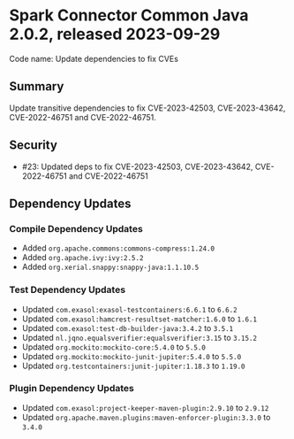 # Spark Connector Common Java 2.0.2, released 2023-09-29

Code name: Update dependencies to fix CVEs

## Summary

Update transitive dependencies to fix CVE-2023-42503, CVE-2023-43642, CVE-2022-46751 and CVE-2022-46751.

## Security

* #23: Updated deps to fix CVE-2023-42503, CVE-2023-43642, CVE-2022-46751 and CVE-2022-46751

## Dependency Updates

### Compile Dependency Updates

* Added `org.apache.commons:commons-compress:1.24.0`
* Added `org.apache.ivy:ivy:2.5.2`
* Added `org.xerial.snappy:snappy-java:1.1.10.5`

### Test Dependency Updates

* Updated `com.exasol:exasol-testcontainers:6.6.1` to `6.6.2`
* Updated `com.exasol:hamcrest-resultset-matcher:1.6.0` to `1.6.1`
* Updated `com.exasol:test-db-builder-java:3.4.2` to `3.5.1`
* Updated `nl.jqno.equalsverifier:equalsverifier:3.15` to `3.15.2`
* Updated `org.mockito:mockito-core:5.4.0` to `5.5.0`
* Updated `org.mockito:mockito-junit-jupiter:5.4.0` to `5.5.0`
* Updated `org.testcontainers:junit-jupiter:1.18.3` to `1.19.0`

### Plugin Dependency Updates

* Updated `com.exasol:project-keeper-maven-plugin:2.9.10` to `2.9.12`
* Updated `org.apache.maven.plugins:maven-enforcer-plugin:3.3.0` to `3.4.0`

